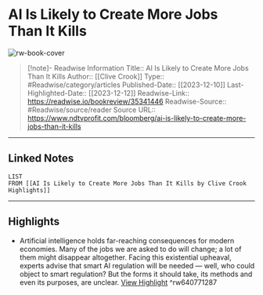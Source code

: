 # AI Is Likely to Create More Jobs Than It Kills

![rw-book-cover](https://gumlet.assettype.com/bloombergquint%2F2023-12%2Ff31de5e8-3a57-46b6-b38e-93b6120ceba8%2FAI_Image.jpg?w=1200&auto=format%2Ccompress&ogImage=true)
<br>
>[!note]- Readwise Information
>Title:: AI Is Likely to Create More Jobs Than It Kills
>Author:: [[Clive Crook]]
>Type:: #Readwise/category/articles
>Published-Date:: [[2023-12-10]]
>Last-Highlighted-Date:: [[2023-12-12]]
>Readwise-Link:: https://readwise.io/bookreview/35341446
>Readwise-Source:: #Readwise/source/reader
>Source URL:: https://www.ndtvprofit.com/bloomberg/ai-is-likely-to-create-more-jobs-than-it-kills
--- 

## Linked Notes
```dataview
LIST
FROM [[AI Is Likely to Create More Jobs Than It Kills by Clive Crook Highlights]]
```

---

## Highlights
- Artificial intelligence holds far-reaching consequences for modern economies. Many of the jobs we are asked to do will change; a lot of them might disappear altogether. Facing this existential upheaval, experts advise that smart AI regulation will be needed — well, who could object to smart regulation? But the forms it should take, its methods and even its purposes, are unclear. [View Highlight](https://readwise.io/open/640771287) ^rw640771287
